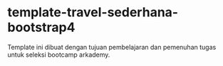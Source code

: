 # template-travel-sederhana-bootstrap4
Template ini dibuat dengan tujuan pembelajaran dan pemenuhan tugas untuk seleksi bootcamp arkademy.
